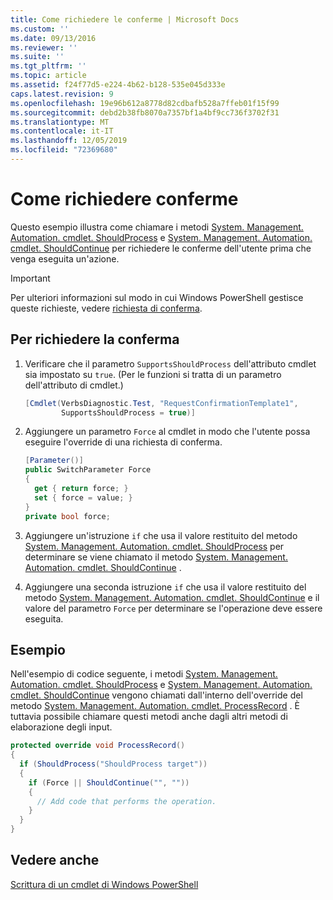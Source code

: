 ```yaml
---
title: Come richiedere le conferme | Microsoft Docs
ms.custom: ''
ms.date: 09/13/2016
ms.reviewer: ''
ms.suite: ''
ms.tgt_pltfrm: ''
ms.topic: article
ms.assetid: f24f77d5-e224-4b62-b128-535e045d333e
caps.latest.revision: 9
ms.openlocfilehash: 19e96b612a8778d82cdbafb528a7ffeb01f15f99
ms.sourcegitcommit: debd2b38fb8070a7357bf1a4bf9cc736f3702f31
ms.translationtype: MT
ms.contentlocale: it-IT
ms.lasthandoff: 12/05/2019
ms.locfileid: "72369680"
---
```

# <a name="how-to-request-confirmations"></a>Come richiedere conferme

Questo esempio illustra come chiamare i metodi [System. Management. Automation. cmdlet. ShouldProcess](/dotnet/api/System.Management.Automation.Cmdlet.ShouldProcess) e [System. Management. Automation. cmdlet. ShouldContinue](/dotnet/api/System.Management.Automation.Cmdlet.ShouldContinue) per richiedere le conferme dell'utente prima che venga eseguita un'azione.

> [!IMPORTANT]
> Per ulteriori informazioni sul modo in cui Windows PowerShell gestisce queste richieste, vedere [richiesta di conferma](./requesting-confirmation-from-cmdlets.md).

## <a name="to-request-confirmation"></a>Per richiedere la conferma

1. Verificare che il parametro `SupportsShouldProcess` dell'attributo cmdlet sia impostato su `true`. (Per le funzioni si tratta di un parametro dell'attributo di cmdlet.)

    ```csharp
    [Cmdlet(VerbsDiagnostic.Test, "RequestConfirmationTemplate1",
            SupportsShouldProcess = true)]
    ```

2. Aggiungere un parametro `Force` al cmdlet in modo che l'utente possa eseguire l'override di una richiesta di conferma.

    ```csharp
    [Parameter()]
    public SwitchParameter Force
    {
      get { return force; }
      set { force = value; }
    }
    private bool force;
    ```

3. Aggiungere un'istruzione `if` che usa il valore restituito del metodo [System. Management. Automation. cmdlet. ShouldProcess](/dotnet/api/System.Management.Automation.Cmdlet.ShouldProcess) per determinare se viene chiamato il metodo [System. Management. Automation. cmdlet. ShouldContinue](/dotnet/api/System.Management.Automation.Cmdlet.ShouldContinue) .

4. Aggiungere una seconda istruzione `if` che usa il valore restituito del metodo [System. Management. Automation. cmdlet. ShouldContinue](/dotnet/api/System.Management.Automation.Cmdlet.ShouldContinue) e il valore del parametro `Force` per determinare se l'operazione deve essere eseguita.

## <a name="example"></a>Esempio

Nell'esempio di codice seguente, i metodi [System. Management. Automation. cmdlet. ShouldProcess](/dotnet/api/System.Management.Automation.Cmdlet.ShouldProcess) e [System. Management. Automation. cmdlet. ShouldContinue](/dotnet/api/System.Management.Automation.Cmdlet.ShouldContinue) vengono chiamati dall'interno dell'override del metodo [System. Management. Automation. cmdlet. ProcessRecord](/dotnet/api/System.Management.Automation.Cmdlet.ProcessRecord) . È tuttavia possibile chiamare questi metodi anche dagli altri metodi di elaborazione degli input.

```csharp
protected override void ProcessRecord()
{
  if (ShouldProcess("ShouldProcess target"))
  {
    if (Force || ShouldContinue("", ""))
    {
      // Add code that performs the operation.
    }
  }
}
```

## <a name="see-also"></a>Vedere anche

[Scrittura di un cmdlet di Windows PowerShell](./writing-a-windows-powershell-cmdlet.md)
